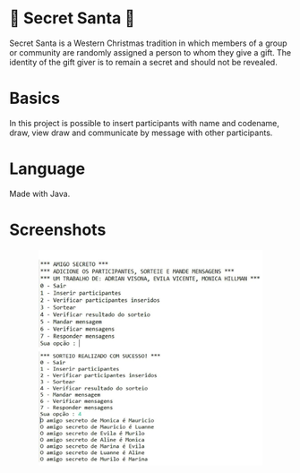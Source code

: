 # :santa: Secret Santa :santa:

Secret Santa is a Western Christmas tradition in which members of a group or community are randomly assigned a person to whom they give a gift. 
The identity of the gift giver is to remain a secret and should not be revealed.

# Basics
 
In this project is possible to insert participants with name and codename, 
draw, view draw and communicate by message with other participants.

# Language
Made with Java.

# Screenshots
<p align="center">
   <img src="https://github.com/MonicaHillman/secretsanta/blob/master/Screenshot.jpg" alt="Othello Game" width="400"/>   
</p>
